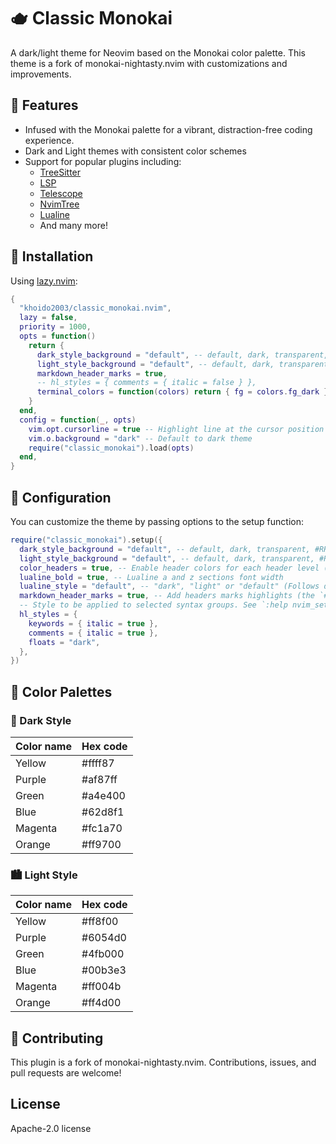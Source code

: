 # 🫖 Classic Monokai

A dark/light theme for Neovim based on the Monokai color palette. This theme is a fork of monokai-nightasty.nvim with customizations and improvements.

## 🌆 Features

* Infused with the Monokai palette for a vibrant, distraction-free coding experience.
* Dark and Light themes with consistent color schemes
* Support for popular plugins including:
  * [TreeSitter](https://github.com/nvim-treesitter/nvim-treesitter)
  * [LSP](https://github.com/neovim/nvim-lspconfig)
  * [Telescope](https://github.com/nvim-telescope/telescope.nvim)
  * [NvimTree](https://github.com/nvim-tree/nvim-tree.lua)
  * [Lualine](https://github.com/nvim-lualine/lualine.nvim)
  * And many more!

## 🚀 Installation

Using [lazy.nvim](https://github.com/folke/lazy.nvim):

```lua
{
  "khoido2003/classic_monokai.nvim",
  lazy = false,
  priority = 1000,
  opts = function()
    return {
      dark_style_background = "default", -- default, dark, transparent, #RRGGBB
      light_style_background = "default", -- default, dark, transparent, #RRGGBB
      markdown_header_marks = true,
      -- hl_styles = { comments = { italic = false } },
      terminal_colors = function(colors) return { fg = colors.fg_dark } end,
    }
  end,
  config = function(_, opts)
    vim.opt.cursorline = true -- Highlight line at the cursor position
    vim.o.background = "dark" -- Default to dark theme
    require("classic_monokai").load(opts)
  end,
}
```

## 🎨 Configuration

You can customize the theme by passing options to the setup function:

```lua
require("classic_monokai").setup({
  dark_style_background = "default", -- default, dark, transparent, #RRGGBB
  light_style_background = "default", -- default, dark, transparent, #RRGGBB
  color_headers = true, -- Enable header colors for each header level (h1, h2, etc.)
  lualine_bold = true, -- Lualine a and z sections font width
  lualine_style = "default", -- "dark", "light" or "default" (Follows dark/light style)
  markdown_header_marks = true, -- Add headers marks highlights (the `#` character) to Treesitter highlight query
  -- Style to be applied to selected syntax groups. See `:help nvim_set_hl`
  hl_styles = {
    keywords = { italic = true },
    comments = { italic = true },
    floats = "dark",
  },
})
```

## 🎨 Color Palettes

### 🌃 Dark Style

| Color name | Hex code |
| ---------- | -------- |
| Yellow     | #ffff87  |
| Purple     | #af87ff  |
| Green      | #a4e400  |
| Blue       | #62d8f1  |
| Magenta    | #fc1a70  |
| Orange     | #ff9700  |

### 🏙️ Light Style

| Color name | Hex code |
| ---------- | -------- |
| Yellow     | #ff8f00  |
| Purple     | #6054d0  |
| Green      | #4fb000  |
| Blue       | #00b3e3  |
| Magenta    | #ff004b  |
| Orange     | #ff4d00  |

## 🌱 Contributing

This plugin is a fork of monokai-nightasty.nvim. Contributions, issues, and pull requests are welcome!

## License

Apache-2.0 license

